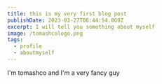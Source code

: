 ```yaml
---
title: this is my very first blog post
publishDate: 2023-03-27T06:44:54.869Z
excerpt: I will tell you something about myself
image: /tomashcologo.png
tags:
  - profile
  - aboutmyself
---
```

I'm tomashco and I'm a very fancy guy